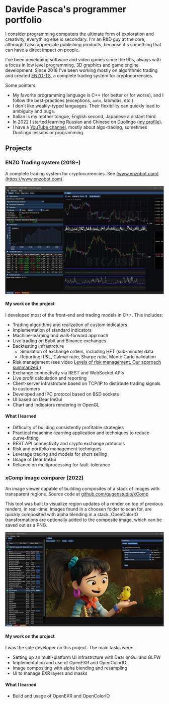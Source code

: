 # Davide Pasca's programmer portfolio

I consider programming computers the ultimate form of exploration and creativity, everything else is secondary. I'm an R&D guy at the core, although I also appreciate publishing products, because it's something that can have a direct impact on people.

I've been developing software and video games since the 90s, always with a focus in low level programming, 3D graphics and game engine development. Since 2018 I've been working mostly on algorithmic trading and created [ENZO-TS](https://www.enzobot.com), a complete trading system for cryptocurrencies.

Some pointers:
- My favorite programming language is C++ (for better or for worse), and I follow the best-practices (exceptions, `auto`, labmdas, etc.).
- I don't like weakly-typed languages. Their flexibility can quickly lead to ambiguity and bugs.
- Italian is my mother tongue, English second, Japanese a distant third.
- In 2022 I started learning Russian and Chinese on Duolingo ([my profile](https://www.duolingo.com/profile/TheCrib)).
- I have a [YouTube channel](https://www.youtube.com/c/DavidePasca), mostly about algo-trading, sometimes Duolingo lessons or programming.

## Projects

### ENZO Trading system (2018~)

A complete trading system for cryptocurrencies. See [www.enzobot.com](https://www.enzobot.com).

![](/images/20221017_tsp_with_indicators.png)

#### My work on the project

I developed most of the front-end and trading models in C++. This includes:

- Trading algorithms and realization of custom indicators
- Implementation of standard indicators
- Machine-learning and walk-forward approach
- Live trading on Bybit and Binance exchanges
- Backtesting infrastrcture
  - Simulation of exchange orders, including HFT (sub-minute) data
  - Reporting: P&L, Calmar ratio, Sharpe ratio, Monte Carlo validation
- Risk management (see video [Levels of risk management. Our approach summarized.](https://youtu.be/09yW6IgQkqA))
- Exchange connectivity via REST and WebSocket APIs
- Live profit calculation and reporting
- Client-server infrastrcture based on TCP/IP to distirbute trading signals to customers
- Developed and IPC protocol based on BSD sockets
- UI based on Dear ImGui
- Chart and indicators rendering in OpenGL

#### What I learned

- Difficulty of building consistently profitable strategies
- Practical meachine-learning application and techniques to reduce curve-fitting
- REST API connectivity and crypto exchange protocols
- Risk and portfolio management techniques
- Leverage trading and models for short selling
- Usage of Dear ImGui
- Reliance on multiprocessing for fault-tolerance

### xComp image comparer (2022)

An image viewer capable of building composites of a stack of images with transparent regions. Source code at [github.com/gugenstudio/xComp](https://github.com/gugenstudio/xComp)

This tool was built to visualize region updates of a render on top of previous renders, in real-time. Images found in a choosen folder to scan for, are quickly composited with alpha blending in a stack. OpenColorIO transformations are optionally added to the composite image, which can be saved out as a PNG.

![](https://github.com/gugenstudio/xComp/blob/master/apps/docs/xcomp_sshot_01.jpg)

#### My work on the project

I was the sole developer on this project. The main tasks were:

- Setting up an multi-platform UI infrastrcture with Dear ImGui and GLFW
- Implementation and use of OpenEXR and OpenColorIO
- Image compositing with alpha blending and resampling
- UI to manage EXR layers and masks

#### What I learned

- Build and usage of OpenEXR and OpenColorIO
